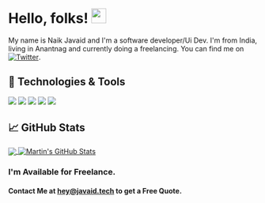 # Hello, folks! <img src="https://raw.githubusercontent.com/MartinHeinz/MartinHeinz/master/wave.gif" width="30px">

My name is Naik Javaid and I'm a software developer/Ui Dev. I'm from India, living in Anantnag and currently doing a freelancing. You can find me on [![Twitter][1.2]][1].


## 🔧 Technologies & Tools

![](https://img.shields.io/badge/Code-Css-informational?style=flat&logo=css&logoColor=white&color=2bbc8a)
![](https://img.shields.io/badge/Code-JavaScript-informational?style=flat&logo=javascript&logoColor=white&color=2bbc8a)
![](https://img.shields.io/badge/Shell-Bash-informational?style=flat&logo=gnu-bash&logoColor=white&color=2bbc8a)
![](https://img.shields.io/badge/Database-SQL-informational?style=flat&logo=postgresql&logoColor=white&color=2bbc8a)
![](https://img.shields.io/badge/Code-php-informational?style=flat&logo=docker&logoColor=white&color=2bbc8a)

## &#x1f4c8; GitHub Stats

<a href="https://github.com/javaidnaik/javaidnaik">
  <img align="center" src="https://github-readme-stats.vercel.app/api/top-langs/?username=javaidnaik&hide=java,html&title_color=ffffff&text_color=c9cacc&icon_color=2bbc8a&bg_color=1d1f21" />
</a>
<a href="https://github.com/javaidnaik/javaidnaik">
  <img align="center" src="https://github-readme-stats.vercel.app/api?username=javaidnaik&show_icons=true&line_height=27&count_private=true&title_color=ffffff&text_color=c9cacc&icon_color=2bbc8a&bg_color=1d1f21" alt="Martin's GitHub Stats" />
</a> 

<!-- links to social media icons -->

<!-- icons with padding -->

[1.1]: http://i.imgur.com/tXSoThF.png (twitter icon with padding)
[2.1]: http://i.imgur.com/0o48UoR.png (github icon with padding)

<!-- icons without padding -->

[1.2]: http://i.imgur.com/wWzX9uB.png (twitter icon without padding)
[2.2]: http://i.imgur.com/9I6NRUm.png (github icon without padding)

<!-- links to your social media accounts -->

[1]: https://twitter.com/im_javaid
[2]: https://github.com/javaidnaik
### I'm Available for Freelance.

#### Contact Me at hey@javaid.tech to get a Free Quote.
